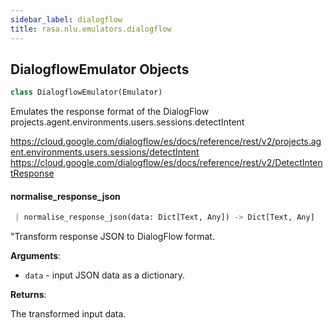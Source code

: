 ```yaml
---
sidebar_label: dialogflow
title: rasa.nlu.emulators.dialogflow
---
```


## DialogflowEmulator Objects

```python
class DialogflowEmulator(Emulator)
```

Emulates the response format of the DialogFlow projects.agent.environments.users.sessions.detectIntent

https://cloud.google.com/dialogflow/es/docs/reference/rest/v2/projects.agent.environments.users.sessions/detectIntent
https://cloud.google.com/dialogflow/es/docs/reference/rest/v2/DetectIntentResponse

#### normalise\_response\_json

```python
 | normalise_response_json(data: Dict[Text, Any]) -> Dict[Text, Any]
```

&quot;Transform response JSON to DialogFlow format.

**Arguments**:

- `data` - input JSON data as a dictionary.
  

**Returns**:

  The transformed input data.

